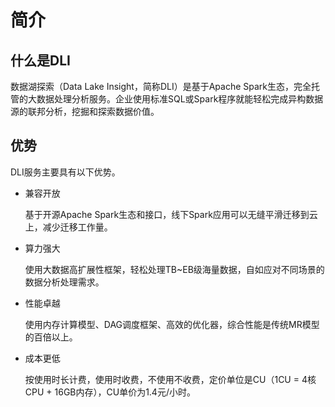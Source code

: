 # 简介<a name="dli_01_0001"></a>

## 什么是DLI<a name="section118410576246"></a>

数据湖探索（Data Lake Insight，简称DLI）是基于Apache Spark生态，完全托管的大数据处理分析服务。企业使用标准SQL或Spark程序就能轻松完成异构数据源的联邦分析，挖掘和探索数据价值。

## 优势<a name="section10512281250"></a>

DLI服务主要具有以下优势。

-   兼容开放

    基于开源Apache Spark生态和接口，线下Spark应用可以无缝平滑迁移到云上，减少迁移工作量。

-   算力强大

    使用大数据高扩展性框架，轻松处理TB\~EB级海量数据，自如应对不同场景的数据分析处理需求。

-   性能卓越

    使用内存计算模型、DAG调度框架、高效的优化器，综合性能是传统MR模型的百倍以上。

-   成本更低

    按使用时长计费，使用时收费，不使用不收费，定价单位是CU（1CU = 4核CPU + 16GB内存），CU单价为1.4元/小时。


